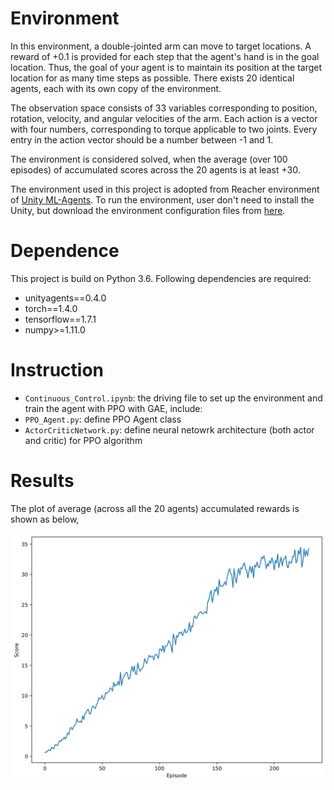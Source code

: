 # Environment
In this environment, a double-jointed arm can move to target locations. A reward of +0.1 is provided for each step that the agent's hand is in the goal location. Thus, the goal of your agent is to maintain its position at the target location for as many time steps as possible. There exists 20 identical agents, each with its own copy of the environment.

The observation space consists of 33 variables corresponding to position, rotation, velocity, and angular velocities of the arm. Each action is a vector with four numbers, corresponding to torque applicable to two joints. Every entry in the action vector should be a number between -1 and 1.

The environment is considered solved, when the average (over 100 episodes) of accumulated scores across the 20 agents is at least +30.

The environment used in this project is adopted from Reacher environment of [Unity ML-Agents](https://github.com/Unity-Technologies/ml-agents). To run the environment, user don't need to install the Unity, but download the environment configuration files from [here](https://github.com/udacity/deep-reinforcement-learning/tree/master/p2_continuous-control).

# Dependence

This project is build on Python 3.6. Following dependencies are required:

* unityagents==0.4.0
* torch==1.4.0
* tensorflow==1.7.1
* numpy>=1.11.0

# Instruction

* `Continuous_Control.ipynb`: the driving file to set up the environment and train the agent with PPO with GAE, include:
* `PPO_Agent.py`: define PPO Agent class
* `ActorCriticNetwork.py`: define neural netowrk architecture (both actor and critic) for PPO algorithm

# Results

The plot of average (across all the 20 agents) accumulated rewards is shown as below,

![](reward_plot_PPO.png)